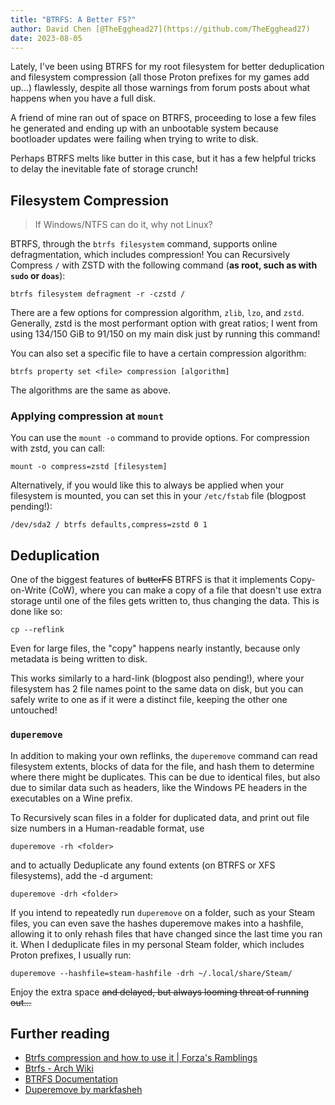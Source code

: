 ```yaml
---
title: "BTRFS: A Better FS?"
author: David Chen [@TheEgghead27](https://github.com/TheEgghead27)
date: 2023-08-05
---
```


Lately, I've been using BTRFS for my root filesystem for better deduplication
and filesystem compression (all those Proton prefixes for my games add up...)
flawlessly, despite all those warnings from forum posts about what happens when
you have a full disk.

A friend of mine ran out of space on BTRFS, proceeding to lose a few files he
generated and ending up with an unbootable system because bootloader updates
were failing when trying to write to disk.

Perhaps BTRFS melts like butter in this case, but it has a few helpful tricks to
delay the inevitable fate of storage crunch!

## Filesystem Compression

> If Windows/NTFS can do it, why not Linux?

BTRFS, through the `btrfs filesystem` command, supports online defragmentation,
which includes compression! You can Recursively Compress `/` with ZSTD with the
following command (**as root, such as with `sudo` or `doas`**):

```
btrfs filesystem defragment -r -czstd /
```

There are a few options for compression algorithm, `zlib`, `lzo`, and `zstd`.
Generally, zstd is the most performant option with great ratios; I went from
using 134/150 GiB to 91/150 on my main disk just by running this command!

You can also set a specific file to have a certain compression algorithm:

```
btrfs property set <file> compression [algorithm]
```

The algorithms are the same as above.

### Applying compression at `mount`

You can use the `mount -o` command to provide options. For compression with
zstd, you can call:

```
mount -o compress=zstd [filesystem]
```

Alternatively, if you would like this to always be applied when your filesystem
is mounted, you can set this in your `/etc/fstab` file (blogpost pending!):

```
/dev/sda2 / btrfs defaults,compress=zstd 0 1
```

## Deduplication

One of the biggest features of ~~butterFS~~ BTRFS is that it implements
Copy-on-Write (CoW), where you can make a copy of a file that doesn't use extra
storage until one of the files gets written to, thus changing the data. This is
done like so:

```
cp --reflink
```

Even for large files, the "copy" happens nearly instantly, because only metadata
is being written to disk.

This works similarly to a hard-link (blogpost also pending!), where your
filesystem has 2 file names point to the same data on disk, but you can safely
write to one as if it were a distinct file, keeping the other one untouched!

### `duperemove`

In addition to making your own reflinks, the `duperemove` command can read
filesystem extents, blocks of data for the file, and hash them to determine
where there might be duplicates. This can be due to identical files, but also
due to similar data such as headers, like the Windows PE headers in the
executables on a Wine prefix.

To Recursively scan files in a folder for duplicated data, and print out file
size numbers in a Human-readable format, use

```
duperemove -rh <folder>
```

and to actually Deduplicate any found extents (on BTRFS or XFS filesystems), add
the -d argument:

```
duperemove -drh <folder>
```

If you intend to repeatedly run `duperemove` on a folder, such as your Steam
files, you can even save the hashes duperemove makes into a hashfile, allowing
it to only rehash files that have changed since the last time you ran it. When I
deduplicate files in my personal Steam folder, which includes Proton prefixes, I
usually run:

```
duperemove --hashfile=steam-hashfile -drh ~/.local/share/Steam/
```

Enjoy the extra space ~~and delayed, but always looming threat of running out...~~

## Further reading

-   [Btrfs compression and how to use it | Forza's Ramblings](https://wiki.tnonline.net/w/Btrfs/Compression)
-   [Btrfs - Arch Wiki](https://wiki.archlinux.org/title/Btrfs#Configuring_the_file_system)
-   [BTRFS Documentation](https://btrfs.readthedocs.io)
-   [Duperemove by markfasheh](https://markfasheh.github.io/duperemove/)
